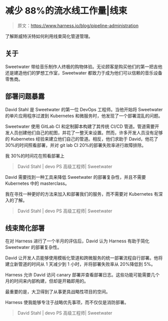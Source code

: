 # 减少 88%的流水线工作量|线束

> 原文：<https://www.harness.io/blog/pipeline-administration>

了解斯威特沃特如何利用线束简化管道管理。

## 关于

Sweetwater 带给音乐制作人终极的购物体验。无论顾客是购买他们的第一把吉他还是建造他们的梦想工作室，Sweetwater 都致力于成为他们可以信赖的音乐设备零售商。

## **部署问题暴露**

David Stahl 是 Sweetwater 的第一位 DevOps 工程师。当他开始将 Sweetwater 的单片应用程序过渡到 Kubernetes 和微服务时，他发现了一个部署混乱的问题。

Sweetwater 使用 GitLab CI 和定制脚本构建了其传统 CI/CD 管道。管道需要开发人员创建他们自己的舵图，并花了一整天来设置。然而，许多开发人员没有足够的 Kubernetes 经验来建立他们自己的管道。相反，他们求助于 David，他花了 30%的时间照看部署，并对 git lab CI 20%的部署失败率进行故障排除。

我 30%的时间花在照看部署上

> David Stahl | devo PS 高级工程师| Sweetwater

David 需要找到一种工具来降低 Sweetwater 的部署复杂性，并且不需要 Kubernetes 中的 masterclass。

我在寻找一种更好的方法来加入和部署我们的服务，而不需要对 Kubernetes 有深入的了解。

> David Stahl | devo PS 高级工程师| Sweetwater

## **线束简化部署**

在对 Harness 进行了一个半月的评估后，David 认为 Harness 有助于简化 Sweetwater 的部署复杂性。

David 让开发人员能够使用模板化管道和跨微服务的统一部署流程自行部署。他将建立新管道的时间从 1 天减少到 1 小时，并将部署失败率从 20%降低到 5%。

Harness 允许 David 访问 canary 部署并查看部署日志。这些功能可能需要几个月的时间来内部构建，但却是开箱即用的。

最重要的是，大卫得到了从事更具战略性项目的空间。

Harness 使我能够专注于战略优先事项，而不仅仅是消防部署。

> David Stahl | devo PS 高级工程师| Sweetwater